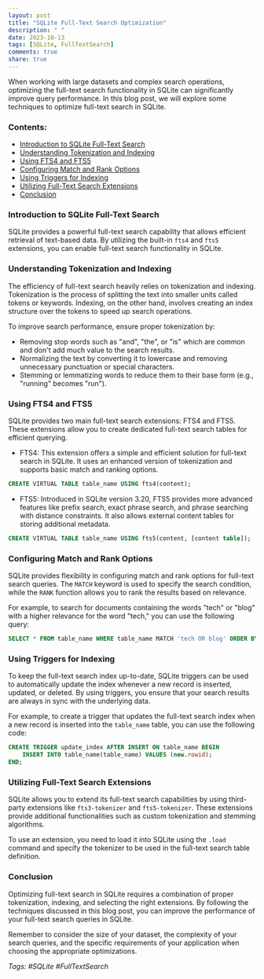 ```yaml
---
layout: post
title: "SQLite Full-Text Search Optimization"
description: " "
date: 2023-10-13
tags: [SQLite, FullTextSearch]
comments: true
share: true
---
```


When working with large datasets and complex search operations, optimizing the full-text search functionality in SQLite can significantly improve query performance. In this blog post, we will explore some techniques to optimize full-text search in SQLite.

### Contents:
- [Introduction to SQLite Full-Text Search](#introduction-to-sqlite-full-text-search)
- [Understanding Tokenization and Indexing](#understanding-tokenization-and-indexing)
- [Using FTS4 and FTS5](#using-fts4-and-fts5)
- [Configuring Match and Rank Options](#configuring-match-and-rank-options)
- [Using Triggers for Indexing](#using-triggers-for-indexing)
- [Utilizing Full-Text Search Extensions](#utilizing-full-text-search-extensions)
- [Conclusion](#conclusion)

### Introduction to SQLite Full-Text Search

SQLite provides a powerful full-text search capability that allows efficient retrieval of text-based data. By utilizing the built-in `fts4` and `fts5` extensions, you can enable full-text search functionality in SQLite.

### Understanding Tokenization and Indexing

The efficiency of full-text search heavily relies on tokenization and indexing. Tokenization is the process of splitting the text into smaller units called tokens or keywords. Indexing, on the other hand, involves creating an index structure over the tokens to speed up search operations.

To improve search performance, ensure proper tokenization by:

- Removing stop words such as "and", "the", or "is" which are common and don't add much value to the search results.
- Normalizing the text by converting it to lowercase and removing unnecessary punctuation or special characters.
- Stemming or lemmatizing words to reduce them to their base form (e.g., "running" becomes "run").

### Using FTS4 and FTS5

SQLite provides two main full-text search extensions: FTS4 and FTS5. These extensions allow you to create dedicated full-text search tables for efficient querying.

- FTS4: This extension offers a simple and efficient solution for full-text search in SQLite. It uses an enhanced version of tokenization and supports basic match and ranking options.
```sql
CREATE VIRTUAL TABLE table_name USING fts4(content);
```

- FTS5: Introduced in SQLite version 3.20, FTS5 provides more advanced features like prefix search, exact phrase search, and phrase searching with distance constraints. It also allows external content tables for storing additional metadata.
```sql
CREATE VIRTUAL TABLE table_name USING fts5(content, [content table]);
```

### Configuring Match and Rank Options

SQLite provides flexibility in configuring match and rank options for full-text search queries. The `MATCH` keyword is used to specify the search condition, while the `RANK` function allows you to rank the results based on relevance.

For example, to search for documents containing the words "tech" or "blog" with a higher relevance for the word "tech," you can use the following query:
```sql
SELECT * FROM table_name WHERE table_name MATCH 'tech OR blog' ORDER BY RANK;
```

### Using Triggers for Indexing

To keep the full-text search index up-to-date, SQLite triggers can be used to automatically update the index whenever a new record is inserted, updated, or deleted. By using triggers, you ensure that your search results are always in sync with the underlying data.

For example, to create a trigger that updates the full-text search index when a new record is inserted into the `table_name` table, you can use the following code:
```sql
CREATE TRIGGER update_index AFTER INSERT ON table_name BEGIN
    INSERT INTO table_name(table_name) VALUES (new.rowid);
END;
```

### Utilizing Full-Text Search Extensions

SQLite allows you to extend its full-text search capabilities by using third-party extensions like `fts3-tokenizer` and `fts5-tokenizer`. These extensions provide additional functionalities such as custom tokenization and stemming algorithms.

To use an extension, you need to load it into SQLite using the `.load` command and specify the tokenizer to be used in the full-text search table definition.

### Conclusion

Optimizing full-text search in SQLite requires a combination of proper tokenization, indexing, and selecting the right extensions. By following the techniques discussed in this blog post, you can improve the performance of your full-text search queries in SQLite.

Remember to consider the size of your dataset, the complexity of your search queries, and the specific requirements of your application when choosing the appropriate optimizations.

*Tags: #SQLite #FullTextSearch*